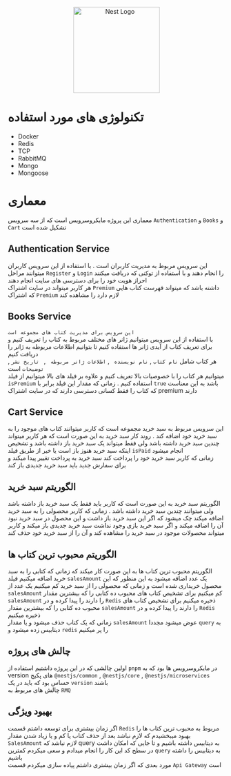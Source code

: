 <p align="center">
  <a href="http://nestjs.com/" target="blank"><img src="https://nestjs.com/img/logo-small.svg" width="200" alt="Nest Logo" /></a>
</p>

# تکنولوژی های مورد استفاده 
* Docker 
* Redis 
* TCP 
* RabbitMQ
* Mongo
* Mongoose 


# معماری 
معماری این پروژه مایکروسرویس است که از سه سرویس ``Authentication`` و  ``Books`` و ``Cart`` تشکیل شده است   
## Authentication Service 
این سرویس مربوط به مدیریت کاربران است . با استفاده از این سرویس کاربران میتوانند مراحل ``Register``  و ``Login`` را انجام دهند و با استفاده از توکنی که دریافت میکنند احراز هویت خود را برای دسترسی های سایت انجام دهند           
هر کاربر میتواند در سایت اشتراک ``Premium`` داشته باشد که میتواند فهرست کتاب هایی که اشتراک ``Premium`` لازم دارد را مشاهده کند
## Books Service 
``این سرویس برای مدیریت کتاب های مجموعه است  ``         
   با استفاده از این سرویس میتوانیم ژانر های مختلف مربوط به کتاب را تعریف کنیم و برای تعریف کتاب از آیدی  ژانر ها استفاده کنیم تا بتوانیم اطلاعات مربوطه به ژانر را دریافت کنیم    
هر کتاب شامل 
``نام کتاب``
 , 
 ``نام نویسنده ``
 ,
 ``اطلاعات ژانر مربوطه ``
 ,
`` تاریخ نشر``
,
``توضیحات`` 
است      
میتوانیم هر کتاب را با خصوصیات بالا تعریف کنیم و علاوه بر فیلد های بالا میتوانیم از فیلد ``isPremium`` استفاده کنیم . زمانی که مقدار این فیلد برابر با ``true`` باشد به این معناست که کتاب را فقط کسانی دسترسی دارند که در سایت اشتراک premium دارند
## Cart Service 
این سرویس مربوط به سبد خرید مجموعه است که کاربر میتوانند کتاب های موجود را به سبد خرید خود اضافه کند . روند کار سبد خرید به این صورت است که هر کاربر میتواند چندین سبد خرید داشته باشد ولی فقط میتواند یک سبد خرید باز داشته باشد و تشخیص اینکه سبد خرید هنوز باز است یا خیر از طریق فیلد ``isPaid`` انجام میشود        
زمانی که کاربر سبد خرید خود را پرداخت کند سبد خرید به پرداخت تغییر پیدا میکند و برای سفارش جدید باید سبد خرید جدیدی باز کند          

##  الگوریتم سبد خرید
الگوریتم سبد خرید به این صورت است که کاربر باید فقط یک سبد خرید باز داشته باشد ولی میتوانند چندین سبد خرید داشته باشد . زمانی که کاربر محصولی را به سبد خرید اضافه میکند چک میشود که اگر این سبد خرید باز داشت و این محصول در سبد خرید نبود آن را اضافه میکند و اگر سبد خرید بازی وجود نداشت سبد خرید جدیدی باز میکند و کاربر میتواند محصولات موجود در سبد خرید را مشاهده کند و آن را از سبد خرید خود حذف کند 
## الگوریتم محبوب ترین کتاب ها
الگوریتم محبوب ترین کتاب ها به این صورت کار میکند که زمانی که کتابی را به سبد خرید اضافه میکنیم فیلد ``salesAmount`` یک عدد اضافه میشود به این منظور که این محصول خریداری شده است و زمانی که محصولی را از سبد خرید کم میکنیم یک عدد از ``salesAmount`` کم میکنیم 
برای تشخیص کتاب های محبوب ده کتابی را که بیشترین مقدار ``salesAmount`` را دارند را پیدا کرده و در ``Redis`` ذخیره میکنیم 
برای تشخیص کتاب های محبوب ده کتابی را که بیشترین مقدار ``salesAmount`` را دارند را پیدا کرده و در ``Redis`` ذخیره میکنیم            
زمانی که یک کتاب حذف میشود و یا مقدار ``salesAmount``  عوض میشود مجددا ``query`` به دیتابیس زده میشود و ``redis`` را پر میکنیم
## چالش های پروژه 
 اولین چالشی که در این پروژه داشتیم استفاده از ``pnpm`` در مایکروسرویس ها بود که به version های پکیج ``@nestjs/common`` , ``@nestjs/core`` , ``@nestjs/microservices``  حساس بود که باید در یک  ``version`` باشند          
 چالش های مربوط به ``RMQ``
 ##  بهبود ویژگی
  اگر زمان بیشتری برای توسعه داشتم قسمت ``Redis`` مربوط به محبوب ترین کتاب ها را بهبود میبخشیدم که لازم نباشد بعد از حذف کتاب یا کم و یا زیاد شدن مقدار ``SalesAmount`` لازم نباشد که query به دیتابیس داشته باشیم و تا جایی که امکان داشت در سطح کد این کار را انجام میدادم و سعی میکردم کمترین ``query`` به دیتابیس را داشته باشیم        
  مورد بعدی که اگر زمان بیشتری داشتم پیاده سازی میکردم قسمت ``Api Gateway`` است